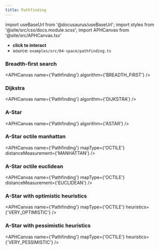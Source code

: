 ```yaml
---
title: Pathfinding
---
```


import useBaseUrl from '@docusaurus/useBaseUrl';
import styles from '@site/src/css/docs.module.scss';
import APHCanvas from '@site/src/APHCanvas.tsx'

- **click to interact**
- source: `examples/src/04-space/pathfinding.ts`

### Breadth-first search

<APHCanvas name={'Pathfinding'} algorithm={'BREADTH_FIRST'} />

### Dijkstra

<APHCanvas name={'Pathfinding'} algorithm={'DIJKSTRA'} />

### A-Star

<APHCanvas name={'Pathfinding'} algorithm={'ASTAR'} />


### A-Star octile manhattan

<APHCanvas name={'Pathfinding'} mapType={'OCTILE'} distanceMeasurement={'MANHATTAN'} />

### A-Star octile euclidean

<APHCanvas name={'Pathfinding'} mapType={'OCTILE'} distanceMeasurement={'EUCLIDEAN'} />


### A-Star with optimistic heuristics

<APHCanvas name={'Pathfinding'} mapType={'OCTILE'} heuristics={'VERY_OPTIMISTIC'} />


### A-Star with pessimistic heuristics

<APHCanvas name={'Pathfinding'} mapType={'OCTILE'} heuristics={'VERY_PESSIMISTIC'} />
